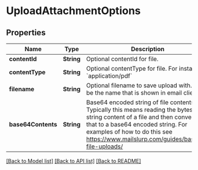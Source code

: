 # UploadAttachmentOptions

## Properties
Name | Type | Description | Notes
------------ | ------------- | ------------- | -------------
**contentId** | **String** | Optional contentId for file. | [optional] 
**contentType** | **String** | Optional contentType for file. For instance &#x60;application/pdf&#x60; | [optional] 
**filename** | **String** | Optional filename to save upload with. Will be the name that is shown in email clients | [optional] 
**base64Contents** | **String** | Base64 encoded string of file contents. Typically this means reading the bytes or string content of a file and then converting that to a base64 encoded string. For examples of how to do this see https://www.mailslurp.com/guides/base64-file-uploads/ | 

[[Back to Model list]](../README#documentation-for-models) [[Back to API list]](../README#documentation-for-api-endpoints) [[Back to README]](../README)


